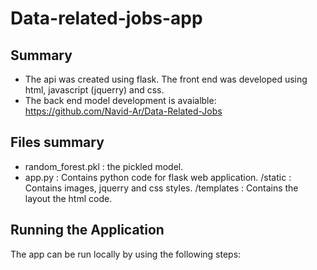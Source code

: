# Data-related-jobs-app

## Summary
* The api was created using flask. The front end was developed using html, javascript (jquerry) and css. 
* The back end model development is avaialble:
  https://github.com/Navid-Ar/Data-Related-Jobs
  
## Files summary
* random_forest.pkl : the pickled model.
* app.py : Contains python code for flask web application.
/static : Contains images, jquerry and css styles.
/templates : Contains the layout the html code.

## Running the Application
The app can be run locally by using the following steps:

